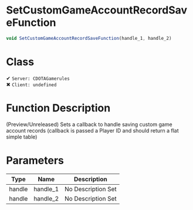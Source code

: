 # SetCustomGameAccountRecordSaveFunction
```js
void SetCustomGameAccountRecordSaveFunction(handle_1, handle_2)
```
# Class
✔ `Server: CDOTAGamerules`  
✖ `Client: undefined`  

# Function Description
(Preview/Unreleased) Sets a callback to handle saving custom game account records (callback is passed a Player ID and should return a flat simple table)
# Parameters
Type|Name|Description
--|--|--
handle|handle_1|No Description Set
handle|handle_2|No Description Set
